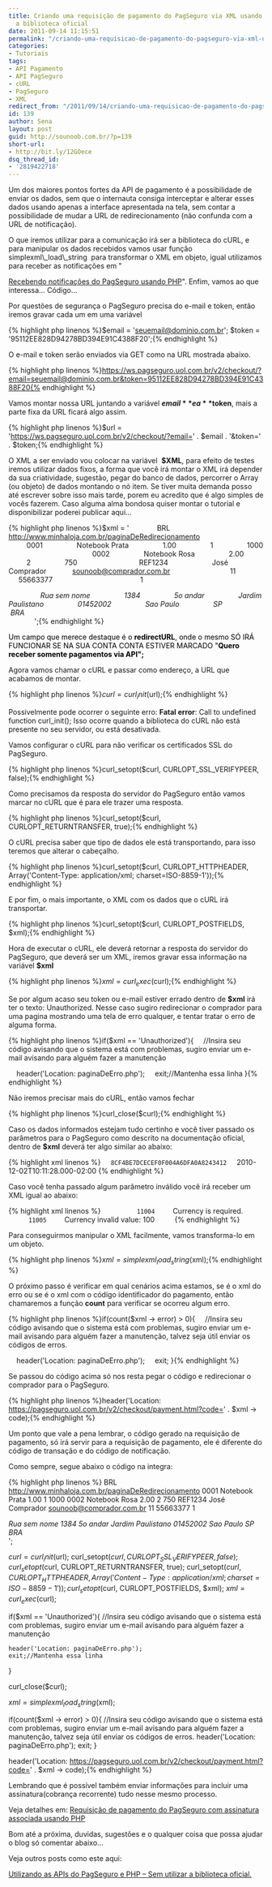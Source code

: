 ```yaml
---
title: Criando uma requisição de pagamento do PagSeguro via XML usando PHP – Sem utilizar
  a biblioteca oficial
date: 2011-09-14 11:15:51
permalink: "/criando-uma-requisicao-de-pagamento-do-pagseguro-via-xml-usando-php-sem-utilizar-a-biblioteca-oficial/"
categories:
- Tutoriais
tags:
- API Pagamento
- API PagSeguro
- cURL
- PagSeguro
- XML
redirect_from: "/2011/09/14/criando-uma-requisicao-de-pagamento-do-pagseguro-via-xml-usando-php-sem-utilizar-a-biblioteca-oficial/"
id: 139
author: Sena
layout: post
guid: http://sounoob.com.br/?p=139
short-url:
- http://bit.ly/12GOece
dsq_thread_id:
- '2819422718'
---
```


Um dos maiores pontos fortes da API de pagamento é a possibilidade de enviar os dados, sem que o internauta consiga interceptar e alterar esses dados usando apenas a interface apresentada na tela, sem contar a possibilidade de mudar a URL de redirecionamento (não confunda com a URL de notificação).

<!--more-->O que iremos utilizar para a comunicação irá ser a biblioteca do cURL, e para manipular os dados recebidos vamos usar função simplexml\_load\_string  para transformar o XML em objeto, igual utilizamos para receber as notificações em "

[Recebendo notificações do PagSeguro usando PHP](/recebendo-notificacoes-do-pagseguro-usando-php-sem-utilizar-a-biblioteca-oficial/ "Recebendo notificações do PagSeguro usando PHP – Sem utilizar a biblioteca oficial")". Enfim, vamos ao que interessa… Código…
  
<a name="passo-a-passo"></a>
  
Por questões de segurança o PagSeguro precisa do e-mail e token, então iremos gravar cada um em uma variável

{% highlight php linenos %}$email = 'seuemail@dominio.com.br';
$token = '95112EE828D94278BD394E91C4388F20';{% endhighlight %} 

O e-mail e token serão enviados via GET como na URL mostrada abaixo.

{% highlight php linenos %}https://ws.pagseguro.uol.com.br/v2/checkout/?email=seuemail@dominio.com.br&token=95112EE828D94278BD394E91C4388F20{% endhighlight %} 

Vamos montar nossa URL juntando a variável **$email** e a **$token**, mais a parte fixa da URL ficará algo assim.

{% highlight php linenos %}$url = 'https://ws.pagseguro.uol.com.br/v2/checkout/?email=' . $email . '&token=' . $token;{% endhighlight %} 

O XML a ser enviado vou colocar na variável  **$XML**, para efeito de testes iremos utilizar dados fixos, a forma que você irá montar o XML irá depender da sua criatividade, sugestão, pegar do banco de dados, percorrer o Array (ou objeto) de dados montando o nó item. Se tiver muita demanda posso até escrever sobre isso mais tarde, porem eu acredito que é algo simples de vocês fazerem. Caso alguma alma bondosa quiser montar o tutorial e disponibilizar poderei publicar aqui…<del></del>

{% highlight php linenos %}$xml = '<?xml version="1.0" encoding="ISO-8859-1" standalone="yes"?>
    <checkout>
        <currency>BRL</currency>
        <redirectURL>http://www.minhaloja.com.br/paginaDeRedirecionamento</redirectURL>
        <items>
            <item>
                <id>0001</id>
                <description>Notebook Prata</description>
                <amount>1.00</amount>
                <quantity>1</quantity>
                <weight>1000</weight>
            </item>
            <item>
                <id>0002</id>
                <description>Notebook Rosa</description>
                <amount>2.00</amount>
                <quantity>2</quantity>
                <weight>750</weight>
            </item>
        </items>
        <reference>REF1234</reference>
        <sender>
            <name>José Comprador</name>
            <email>sounoob@comprador.com.br</email>
            <phone>
                <areaCode>11</areaCode>
                <number>55663377</number>
            </phone>
        </sender>
        <shipping>
            <type>1</type>
            <address>
                <street>Rua sem nome</street>
                <number>1384</number>
                <complement>5o andar</complement>
                <district>Jardim Paulistano</district>
                <postalCode>01452002</postalCode>
                <city>Sao Paulo</city>
                <state>SP</state>
                <country>BRA</country>
            </address>
        </shipping>
    </checkout>';{% endhighlight %} 

<span style="color: #000000;">Um campo que merece destaque é o <strong>redirectURL</strong>, onde o mesmo SÓ IRÁ FUNCIONAR SE NA SUA CONTA CONTA ESTIVER MARCADO "<strong><label for="onlyAcceptAPIPayments">Quero receber somente pagamentos via API";</label></strong></span>

Agora vamos chamar o cURL e passar como endereço, a URL que acabamos de montar.

{% highlight php linenos %}$curl = curl_init($url);{% endhighlight %} 

Possivelmente pode ocorrer o seguinte erro: **Fatal error**: Call to undefined function curl_init(); Isso ocorre quando a biblioteca do cURL não está presente no seu servidor, ou está desativada.

Vamos configurar o cURL para não verificar os certificados SSL do PagSeguro.

{% highlight php linenos %}curl_setopt($curl, CURLOPT_SSL_VERIFYPEER, false);{% endhighlight %} 

Como precisamos da resposta do servidor do PagSeguro então vamos marcar no cURL que é para ele trazer uma resposta.

{% highlight php linenos %}curl_setopt($curl, CURLOPT_RETURNTRANSFER, true);{% endhighlight %} 

O cURL precisa saber que tipo de dados ele está transportando, para isso teremos que alterar o cabeçalho.

{% highlight php linenos %}curl_setopt($curl, CURLOPT_HTTPHEADER, Array('Content-Type: application/xml; charset=ISO-8859-1'));{% endhighlight %} 

E por fim, o mais importante, o XML com os dados que o cURL irá transportar.

{% highlight php linenos %}curl_setopt($curl, CURLOPT_POSTFIELDS, $xml);{% endhighlight %} 

Hora de executar o cURL, ele deverá retornar a resposta do servidor do PagSeguro, que deverá ser um XML, iremos gravar essa informação na variável **$xml**

{% highlight php linenos %}$xml= curl_exec($curl);{% endhighlight %} 

Se por algum acaso seu token ou e-mail estiver errado dentro de **$xml** irá ter o texto: Unauthorized. Nesse caso sugiro redirecionar o comprador para uma pagina mostrando uma tela de erro qualquer, e tentar tratar o erro de alguma forma.

{% highlight php linenos %}if($xml == 'Unauthorized'){
    //Insira seu código avisando que o sistema está com problemas, sugiro enviar um e-mail avisando para alguém fazer a manutenção 

    header('Location: paginaDeErro.php');
    exit;//Mantenha essa linha
}{% endhighlight %} 

Não iremos precisar mais do cURL, então vamos fechar

{% highlight php linenos %}curl_close($curl);{% endhighlight %} 

Caso os dados informados estejam tudo certinho e você tiver passado os parâmetros para o PagSeguro como descrito na documentação oficial, dentro de **$xml** deverá ter algo similar ao abaixo:

{% highlight xml linenos %}<?xml version="1.0" encoding="ISO-8859-1"?>
<checkout>
    <code>8CF4BE7DCECEF0F004A6DFA0A8243412</code>
    <date>2010-12-02T10:11:28.000-02:00</date>
</checkout>{% endhighlight %} 

Caso você tenha passado algum parâmetro inválido você irá receber um XML igual ao abaixo:

{% highlight xml linenos %}<?xml version="1.0" encoding="UTF-8"?>  
<errors>  
    <error>
        <code>11004</code>
        <message>Currency is required.</message>  
    </error>
    <error>
        <code>11005</code>
        <message>Currency invalid value: 100</message>  
    </error>  
</errors>{% endhighlight %} 

Para conseguirmos manipular o XML facilmente, vamos transforma-lo em um objeto.

{% highlight php linenos %}$xml= simplexml_load_string($xml);{% endhighlight %} 

O próximo passo é verificar em qual cenários acima estamos, se é o xml do erro ou se é o xml com o código identificador do pagamento, então chamaremos a função **count** para verificar se ocorreu algum erro.

{% highlight php linenos %}if(count($xml -> error) > 0){
    //Insira seu código avisando que o sistema está com problemas, sugiro enviar um e-mail avisando para alguém fazer a manutenção, talvez seja útil enviar os códigos de erros.

    header('Location: paginaDeErro.php');
    exit;
}{% endhighlight %} 

Se passou do código acima só nos resta pegar o código e redirecionar o comprador para o PagSeguro.

{% highlight php linenos %}header('Location: https://pagseguro.uol.com.br/v2/checkout/payment.html?code=' . $xml -> code);{% endhighlight %} 

Um ponto que vale a pena lembrar, o código gerado na requisição de pagamento, só irá servir para a requisição de pagamento, ele é diferente do código de transação e do código de notificação.

Como sempre, segue abaixo o código na integra:

{% highlight php linenos %}<?php
$email = 'seuemail@seudominio.com.br';
$token = 'EEA7A261333147B3AF644102BF7EED07';
$url = 'https://ws.pagseguro.uol.com.br/v2/checkout/?email=' . $email . '&token=' . $token;
$xml = '<?xml version="1.0" encoding="ISO-8859-1" standalone="yes"?>
    <checkout>
        <currency>BRL</currency>
        <redirectURL>http://www.minhaloja.com.br/paginaDeRedirecionamento</redirectURL>
        <items>
            <item>
                <id>0001</id>
                <description>Notebook Prata</description>
                <amount>1.00</amount>
                <quantity>1</quantity>
                <weight>1000</weight>
            </item>
            <item>
                <id>0002</id>
                <description>Notebook Rosa</description>
                <amount>2.00</amount>
                <quantity>2</quantity>
                <weight>750</weight>
            </item>
        </items>
        <reference>REF1234</reference>
        <sender>
            <name>José Comprador</name>
            <email>sounoob@comprador.com.br</email>
            <phone>
                <areaCode>11</areaCode>
                <number>55663377</number>
            </phone>
        </sender>
        <shipping>
            <type>1</type>
            <address>
                <street>Rua sem nome</street>
                <number>1384</number>
                <complement>5o andar</complement>
                <district>Jardim Paulistano</district>
                <postalCode>01452002</postalCode>
                <city>Sao Paulo</city>
                <state>SP</state>
                <country>BRA</country>
            </address>
        </shipping>
    </checkout>';

$curl = curl_init($url);
curl_setopt($curl, CURLOPT_SSL_VERIFYPEER, false);
curl_setopt($curl, CURLOPT_RETURNTRANSFER, true);
curl_setopt($curl, CURLOPT_HTTPHEADER, Array('Content-Type: application/xml; charset=ISO-8859-1'));
curl_setopt($curl, CURLOPT_POSTFIELDS, $xml);
$xml= curl_exec($curl);

if($xml == 'Unauthorized'){
    //Insira seu código avisando que o sistema está com problemas, sugiro enviar um e-mail avisando para alguém fazer a manutenção 

    header('Location: paginaDeErro.php');
    exit;//Mantenha essa linha
}

curl_close($curl);

$xml= simplexml_load_string($xml);

if(count($xml -> error) > 0){
    //Insira seu código avisando que o sistema está com problemas, sugiro enviar um e-mail avisando para alguém fazer a manutenção, talvez seja útil enviar os códigos de erros.
    header('Location: paginaDeErro.php');
    exit;
}

header('Location: https://pagseguro.uol.com.br/v2/checkout/payment.html?code=' . $xml -> code);{% endhighlight %} 

Lembrando que é possível também enviar informações para incluir uma assinatura(cobrança recorrente) tudo nesse mesmo processo.

Veja detalhes em: <a title="Requisição de pagamento do PagSeguro com assinatura associada usando PHP" href="/requisicao-de-pagamento-do-pagseguro-com-assinatura-associada-usando-php/" target="_blank">Requisição de pagamento do PagSeguro com assinatura associada usando PHP</a>

Bom até a próxima, duvidas, sugestões e o qualquer coisa que possa ajudar o blog só comentar abaixo…

Veja outros posts como este aqui:
  
[Utilizando as APIs do PagSeguro e PHP – Sem utilizar a biblioteca oficial.](/utilizando-as-apis-do-pagseguro-e-php-sem-utilizar-a-biblioteca-oficial/ "Utilizando as APIs do PagSeguro e PHP – Sem utilizar a biblioteca oficial.")